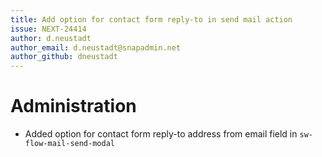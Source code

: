 ```yaml
---
title: Add option for contact form reply-to in send mail action
issue: NEXT-24414
author: d.neustadt
author_email: d.neustadt@snapadmin.net
author_github: dneustadt
---
```

# Administration
* Added option for contact form reply-to address from email field in `sw-flow-mail-send-modal`
